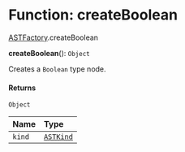 # Function: createBoolean

[ASTFactory](/auto-docs/variable-plugin/modules/ASTFactory.md).createBoolean

**createBoolean**(): `Object`

Creates a `Boolean` type node.

#### Returns

`Object`

| Name | Type |
| :------ | :------ |
| `kind` | [`ASTKind`](/auto-docs/variable-plugin/enums/ASTKind.md) |
